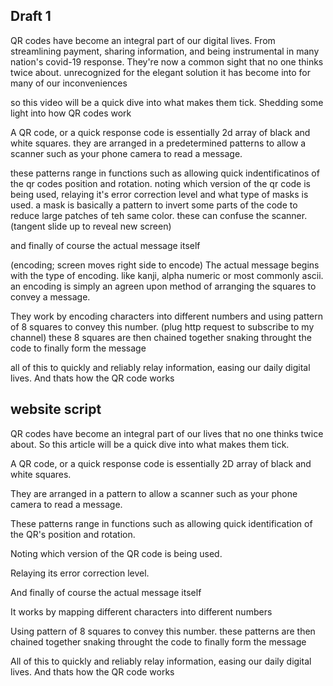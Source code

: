 ## Draft 1
QR codes have become an integral part of our digital lives. From streamlining payment, sharing information, and being instrumental in many nation's covid-19 response. They're now a common sight that no one thinks twice about. unrecognized for the elegant solution it has become into for many of our inconveniences

so this video will be a quick dive into what makes them tick. Shedding some light into how QR codes work
 
A QR code, or a quick response code is essentially 2d array of black and white squares. they are arranged in a predetermined patterns to allow a scanner such as your phone camera to read a message.

these patterns range in functions such as allowing quick indentificatinos of the qr codes position and rotation.
noting which version of the qr code is being used, relaying it's error correction level and what type of masks is used.
a mask is basically a pattern to invert some parts of the code to reduce large patches of teh same color. these can confuse the scanner. (tangent slide up to reveal new screen)

and finally of course the actual message itself

(encoding; screen moves right side to encode)
The actual message begins with the type of encoding. like kanji, alpha numeric or most commonly ascii. an encoding is simply an agreen upon method of arranging  the squares to convey a message.

They work by encoding characters into different numbers and using pattern of 8 squares to convey this number. (plug http request to subscribe to my channel)
these 8 squares are then chained together snaking throught the code to finally form the message

all of this to quickly and reliably relay information, easing our daily digital lives. And thats how the QR code works




## website script
QR codes have become an integral part of our lives that no one thinks twice about.
So this article will be a quick dive into what makes them tick.

A QR code, or a quick response code is essentially 2D array of black and white squares.

They are arranged in a pattern to allow a scanner such as your phone camera to read a message.

These patterns range in functions such as allowing quick identification of the QR's position and rotation.

Noting which version of the QR code is being used.

Relaying its error correction level.

And finally of course the actual message itself

It works by mapping different characters into different numbers

Using pattern of 8 squares to convey this number. these patterns are then chained together snaking throught the code to finally form the message

All of this to quickly and reliably relay information, easing our daily digital lives. And thats how the QR code works